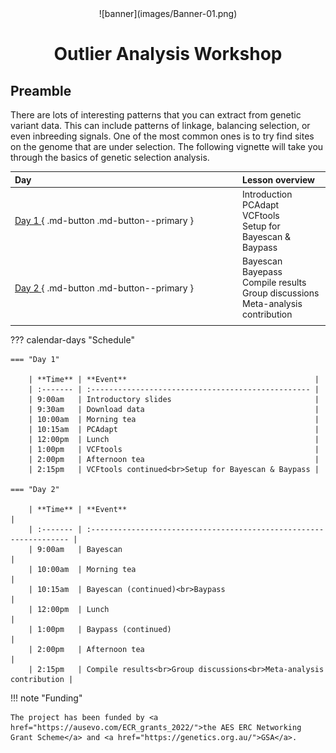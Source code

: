 <center>
![banner](images/Banner-01.png)
</center>

<style>h1 {text-align: center;}</style>
<h1><b>Outlier Analysis Workshop</b></h1>



## Preamble

There are lots of interesting patterns that you can extract from genetic variant data. This can include patterns of linkage, balancing selection, or even inbreeding signals. One of the most common ones is to try find sites on the genome that are under selection. The following vignette will take you through the basics of genetic selection analysis. 

| <div style="width:350px"> **Day**</div>           | **Lesson overview**                                                                       |
| :------------------------------------------------ | :---------------------------------------------------------------------------------------- |
| [  Day 1  ](./day_1/1.intro_and_setup.md){ .md-button .md-button--primary } | Introduction<br>PCAdapt<br>VCFtools<br>Setup for Bayescan & Baypass                       |
| [  Day 2  ](./day_2/4.bayescan.md){ .md-button .md-button--primary } | Bayescan<br>Bayepass<br>Compile results<br>Group discussions<br>Meta-analysis contribution |
|                                                   |                                                                                           |

??? calendar-days "Schedule"

    === "Day 1"
    
        | **Time** | **Event**                                          |
        | :------- | :------------------------------------------------- |
        | 9:00am   | Introductory slides                                |
        | 9:30am   | Download data                                      |
        | 10:00am  | Morning tea                                        |
        | 10:15am  | PCAdapt                                            |
        | 12:00pm  | Lunch                                              |
        | 1:00pm   | VCFtools                                           |
        | 2:00pm   | Afternoon tea                                      |
        | 2:15pm   | VCFtools continued<br>Setup for Bayescan & Baypass |

    === "Day 2"

        | **Time** | **Event**                                                          |
        | :------- | :----------------------------------------------------------------- |
        | 9:00am   | Bayescan                                                           |
        | 10:00am  | Morning tea                                                        |
        | 10:15am  | Bayescan (continued)<br>Baypass                                    |
        | 12:00pm  | Lunch                                                              |
        | 1:00pm   | Baypass (continued)                                                |
        | 2:00pm   | Afternoon tea                                                      |
        | 2:15pm   | Compile results<br>Group discussions<br>Meta-analysis contribution |

!!! note "Funding"

    The project has been funded by <a href="https://ausevo.com/ECR_grants_2022/">the AES ERC Networking Grant Scheme</a> and <a href="https://genetics.org.au/">GSA</a>.

